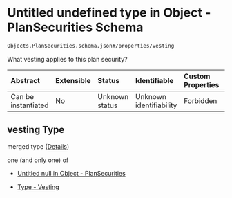 # Untitled undefined type in Object - PlanSecurities Schema

```txt
Objects.PlanSecurities.schema.json#/properties/vesting
```

What vesting applies to this plan security?

| Abstract            | Extensible | Status         | Identifiable            | Custom Properties | Additional Properties | Access Restrictions | Defined In                                                                                   |
| :------------------ | :--------- | :------------- | :---------------------- | :---------------- | :-------------------- | :------------------ | :------------------------------------------------------------------------------------------- |
| Can be instantiated | No         | Unknown status | Unknown identifiability | Forbidden         | Allowed               | none                | [PlanSecurities.schema.json\*](../objects/PlanSecurities.schema.json "open original schema") |

## vesting Type

merged type ([Details](plansecurities-properties-vesting.md))

one (and only one) of

- [Untitled null in Object - PlanSecurities](plansecurities-properties-vesting-oneof-0.md "check type definition")

- [Type - Vesting](plansecurities-properties-vesting-oneof-type---vesting.md "check type definition")
